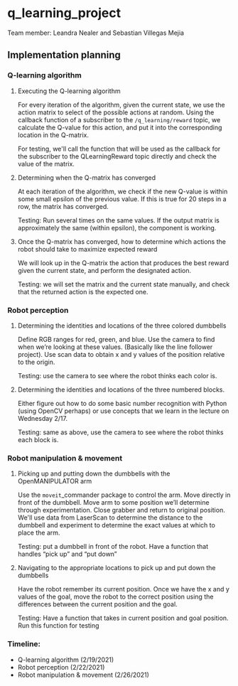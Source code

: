 # q_learning_project

Team member: Leandra Nealer and Sebastian Villegas Mejia

## Implementation planning

### Q-learning algorithm

1. Executing the Q-learning algorithm

   For every iteration of the algorithm, given the current state, we use the
   action matrix to select of the possible actions at random. Using the 
   callback function of a subscriber to the `/q_learning/reward` topic, we 
   calculate the Q-value for this action, and put it into the corresponding 
   location in the Q-matrix.

   For testing, we'll call the function that will be used as the callback for the subscriber to the QLearningReward topic directly and check the value of the matrix.

2. Determining when the Q-matrix has converged

    At each iteration of the algorithm, we check if the new Q-value is within 
    some small epsilon of the previous value. If this is true for 20 steps in a
    row, the matrix has converged.

    Testing: Run several times on the same values. If the output matrix is approximately the same (within epsilon), the component is working.

3. Once the Q-matrix has converged, how to determine which actions the robot 
   should take to maximize expected reward

    We will look up in the Q-matrix the action that produces the best reward 
    given the current state, and perform the designated action.

    Testing: we will set the matrix and the current state manually, and check
    that the returned action is the expected one.

### Robot perception

1. Determining the identities and locations of the three colored dumbbells

    Define RGB ranges for red, green, and blue. Use the camera to find when we’re looking at these values. (Basically like the line follower project). Use scan data to obtain x and y values of the position relative to the origin.

    Testing: use the camera to see where the robot thinks each color is.

2. Determining the identities and locations of the three numbered blocks.

    Either figure out how to do some basic number recognition with Python 
    (using OpenCV perhaps) or use concepts that we learn in the lecture
    on Wednesday 2/17.

    Testing: same as above, use the camera to see where the robot thinks each block is.

### Robot manipulation & movement

1. Picking up and putting down the dumbbells with the OpenMANIPULATOR arm

    Use the `moveit`_commander package to control the arm. Move directly in front of the dumbbell. Move arm to some position we’ll determine through experimentation. Close grabber and return to original position. We'll use data from LaserScan to determine the distance to the dumbbell and experiment to determine the exact
    values at which to place the arm.

    Testing: put a dumbbell in front of the robot. Have a function that handles “pick up” and “put down”

2. Navigating to the appropriate locations to pick up and put down the dumbbells

    Have the robot remember its current position. Once we have the x and y values of the goal,  move the robot to the correct position using the differences between the current position and the goal.

    Testing: Have a function that takes in current position and goal position. 
    Run this function for testing


### Timeline:

* Q-learning algorithm (2/19/2021)
* Robot perception (2/22/2021)
* Robot manipulation & movement (2/26/2021)
